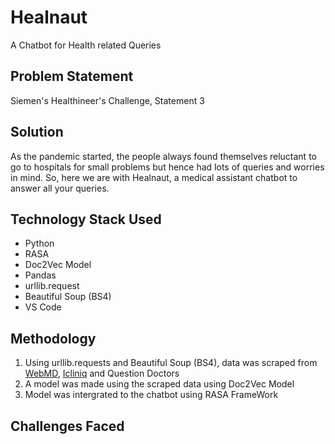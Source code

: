 # Healnaut
A Chatbot for Health related Queries

## Problem Statement
Siemen's Healthineer's Challenge, Statement 3

## Solution
As the pandemic started, the people always found themselves reluctant to go to hospitals for small problems but hence had lots of queries and worries in mind. So, here we are with Healnaut, a medical assistant chatbot to answer all your queries.

## Technology Stack Used
* Python
* RASA
* Doc2Vec Model
* Pandas
* urllib.request
* Beautiful Soup (BS4)
* VS Code

## Methodology
  1. Using urllib.requests and Beautiful Soup (BS4), data was scraped from [WebMD](http://WebMD.com), [Icliniq](https://www.icliniq.com/en_IN/) and Question Doctors
  2. A model was made using the scraped data using Doc2Vec Model
  3. Model was intergrated to the chatbot using RASA FrameWork
  
## Challenges Faced


